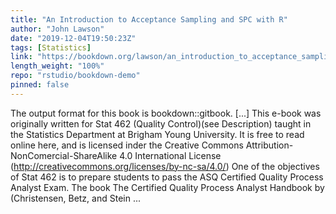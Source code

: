 ```yaml
---
title: "An Introduction to Acceptance Sampling and SPC with R"
author: "John Lawson"
date: "2019-12-04T19:50:23Z"
tags: [Statistics]
link: "https://bookdown.org/lawson/an_introduction_to_acceptance_sampling_and_spc_with_r23/"
length_weight: "100%"
repo: "rstudio/bookdown-demo"
pinned: false
---
```


The output format for this book is bookdown::gitbook. [...] This e-book was originally written for Stat 462 (Quality Control)(see Description) taught in the Statistics Department at Brigham Young University. It is free to read online here, and is licensed inder the Creative Commons Attribution-NonComercial-ShareAlike 4.0 International License (http://creativecommons.org/licenses/by-nc-sa/4.0/) One of the objectives of Stat 462 is to prepare students to pass the ASQ Certified Quality Process Analyst Exam. The book The Certified Quality Process Analyst Handbook by (Christensen, Betz, and Stein ...
